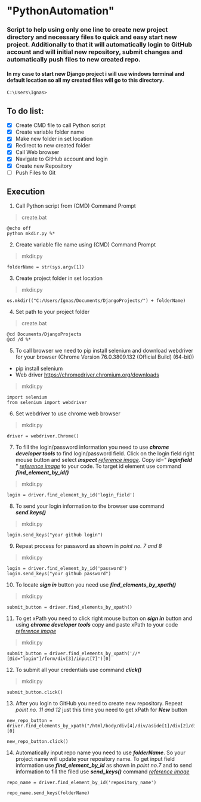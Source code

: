 # "PythonAutomation" 
### Script to help using only one line to create new project directory and necessary files to quick and easy start new project. Additionally to that it will automatically login to GitHub account and will initial new repository, submit changes and automatically push files to new created repo.

#### In my case to start new Django project i will use windows terminal and default location so all my created files will go to this directory. 
``` 
C:\Users\Ignas>
```
## To do list:
- [x] Create CMD file to call Python script
- [x] Create variable folder name
- [x] Make new folder in set location
- [x] Redirect to new created folder
- [x] Call Web browser
- [x] Navigate to GitHub account and login
- [x] Create new Repository
- [ ] Push Files to Git

## Execution 
1. Call Python script from (CMD) Command Prompt
> create.bat
```
@echo off
python mkdir.py %*
```
<!-- 1.1 Import 
```
import os
import sys
``` -->

2. Create variable file name using (CMD) Command Prompt
> mkdir.py
```
folderName = str(sys.argv[1])
```
3. Create project folder in set location
> mkdir.py
```
os.mkdir(("C:/Users/Ignas/Documents/DjangoProjects/") + folderName)
```
4. Set path to your project folder 
> create.bat
```
@cd Documents/DjangoProjects
@cd /d %*
```
5. To call browser we need to pip install selenium and download webdriver for your browser (Chrome Version 76.0.3809.132 (Official Build) (64-bit))
- pip install selenium
- Web driver <https://chromedriver.chromium.org/downloads>
> mkdir.py
```
import selenium
from selenium import webdriver
```
6. Set webdriver to use chrome web browser
> mkdir.py
```
driver = webdriver.Chrome()
```
7. To fill the login/password information you need to use ***chrome developer tools*** to find login/password field. Click on the login field right mouse button and select ***inspect*** *[reference image](https://github.com/ignasgri/PythonAutomation/blob/master/images/loginInspect.jpg)*. Copy  id=" ***loginfield*** " *[reference image](https://github.com/ignasgri/PythonAutomation/blob/master/images/loginField.jpg)* to your code. To target id element use command ***find_element_by_id()***

> mkdir.py
```
login = driver.find_element_by_id('login_field')
```
8. To send your login information to the browser use command ***send.keys()***
>mkdir.py
```
login.send_keys("your github login")
```
9. Repeat process for password as shown in *point no. 7 and 8* 
> mkdir.py
```
login = driver.find_element_by_id('password')
login.send_keys("your github password")
```
10. To locate ***sign in*** button you need use ***find_elements_by_xpath()***
>mkdir.py
```
submit_button = driver.find_elements_by_xpath()
```

11. To get xPath you need to click right mouse button on ***sign in*** button and using ***chrome developer tools*** copy and paste xPath to your code
*[reference image](https://github.com/ignasgri/PythonAutomation/blob/master/images/xPath.jpg)*

>mkdir.py
```
submit_button = driver.find_elements_by_xpath('//*[@id="login"]/form/div[3]/input[7]')[0]
```
12. To submit all your credentials use command ***click()***
> mkdir.py
```
submit_button.click()
```
13. After you login to GitHub you need to create new repository. Repeat *point no. 11 and 12* just this time you need to get xPath for ***New*** button
```
new_repo_button = driver.find_elements_by_xpath("/html/body/div[4]/div/aside[1]/div[2]/div/div/h2/a")[0]

new_repo_button.click()
```
14. Automatically input repo name you need to use ***folderName***. So your project name will update your repository name. To get input field information use  ***find_element_by_id*** as shown in *point no.7* and to send information to fill the filed use ***send_keys()*** command *[reference image](https://github.com/ignasgri/PythonAutomation/blob/master/images/repoName.jpg)*
```
repo_name = driver.find_element_by_id('repository_name')

repo_name.send_keys(folderName)
```